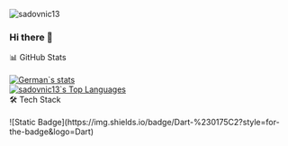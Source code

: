 <p align="left"> <img src="https://komarev.com/ghpvc/?username=sadovnic13&label=Profile%20views&color=0e75b6&style=flat" alt="sadovnic13" /> </p>

### Hi there 👋

<!--
**sadovnic13/sadovnic13** is a ✨ _special_ ✨ repository because its `README.md` (this file) appears on your GitHub profile.

Here are some ideas to get you started:

- 🔭 I’m currently working on ...
- 🌱 I’m currently learning ...
- 👯 I’m looking to collaborate on ...
- 🤔 I’m looking for help with ...
- 💬 Ask me about ...
- 📫 How to reach me: ...
- 😄 Pronouns: ...
- ⚡ Fun fact: ...
-->

  <summary>📊 GitHub Stats</summary>
  
  <br/>
    <a href="https://github.com/sadovnic13"><img alt="German`s stats" src="https://github-readme-stats.vercel.app/api?username=sadovnic13&theme=dark" /></a>
  <br/>
    <a href="https://github.com/sadovnic13"><img alt="sadovnic13`s Top Languages" src="https://github-readme-stats.vercel.app/api/top-langs/?username=sadovnic13&langs_count=10&layout=donut-vertical&theme=dark" /></a>
<br/>
<summary>🛠 Tech Stack</summary>
<br/>
![Static Badge](https://img.shields.io/badge/Dart-%230175C2?style=for-the-badge&logo=Dart)



